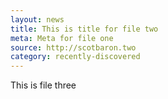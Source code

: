 ```yaml
---
layout: news
title: This is title for file two
meta: Meta for file one
source: http://scotbaron.two
category: recently-discovered
---
```


This is file three